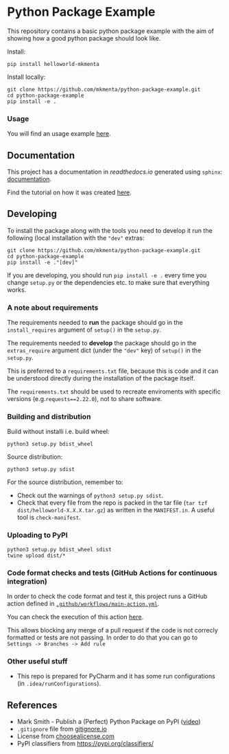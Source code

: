 # Python Package Example
This repository contains a basic python package example with the aim of showing how a good python package should look like.

Install:
```
pip install helloworld-mkmenta
```
Install locally:
```
git clone https://github.com/mkmenta/python-package-example.git
cd python-package-example
pip install -e .
```

### Usage
You will find an usage example [here](examples/say_hello_example.py).

## Documentation
This project has a documentation in *readthedocs.io* generated using `sphinx`: [documentation](https://python-package-example.readthedocs.io/en/latest/index.html).

Find the tutorial on how it was created [here](https://python-package-example.readthedocs.io/en/latest/tutorials/documentation.html).

## Developing
To install the package along with the tools you need to develop it run the following (local installation with the `"dev"` extras:
```
git clone https://github.com/mkmenta/python-package-example.git
cd python-package-example
pip install -e ."[dev]"
```
If you are developing, you should run `pip install -e .` every time you change `setup.py` or the dependencies etc. to make sure that everything works.

### A note about requirements
The requirements needed to **run** the package should go in the `install_requires` argument of `setup()` in the `setup.py`.

The requirements needed to **develop** the package should go in the `extras_require` argument dict (under the `"dev"` key) of `setup()` in the `setup.py`.

This is preferred to a `requirements.txt` file, because this is code and it can be understood directly during the installation of the package itself.

The `requirements.txt` should be used to recreate enviroments with specific versions (e.g.`requests==2.22.0`), not to share software.

### Building and distribution
Build without installi i.e. build wheel:
```
python3 setup.py bdist_wheel
```

Source distribution:
```
python3 setup.py sdist
```
For the source distribution, remember to:
- Check out the warnings of `python3 setup.py sdist`.
- Check that every file from the repo is packed in the tar file (`tar tzf dist/helloworld-X.X.X.tar.gz`) as written in the `MANIFEST.in`. A useful tool is `check-manifest`.

### Uploading to PyPI
```
python3 setup.py bdist_wheel sdist
twine upload dist/*
```

### Code format checks and tests (GitHub Actions for continuous integration)
In order to check the code format and test it, this project runs a GitHub action defined in [`.github/workflows/main-action.yml`](.github/workflows/main-action.yml).

You can check the execution of this action [here](https://github.com/mkmenta/python-package-example/actions/workflows/main-action.yml).

This allows blocking any merge of a pull request if the code is not correcly formatted or tests are not passing. In order to do that you can go to `Settings -> Branches -> Add rule`

### Other useful stuff
- This repo is prepared for PyCharm and it has some run configurations (in `.idea/runConfigurations`).

## References
- Mark Smith - Publish a (Perfect) Python Package on PyPI ([video](https://www.youtube.com/watch?v=GIF3LaRqgXo&list=WL&index=9&t=779s))
- `.gitignore` file from [gitignore.io](gitignore.io)
- License from [choosealicense.com](choosealicense.com)
- PyPI classifiers from https://pypi.org/classifiers/
